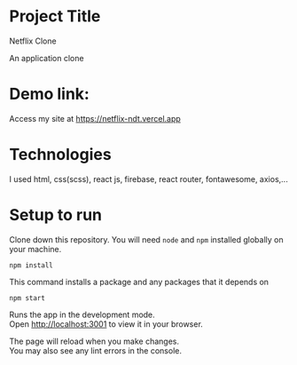 # Project Title

Netflix Clone

An application clone

# Demo link:

Access my site at https://netflix-ndt.vercel.app

# Technologies

I used html, css(scss), react js, firebase, react router, fontawesome, axios,...

# Setup to run

Clone down this repository. You will need `node` and `npm` installed globally on your machine.

`npm install`

This command installs a package and any packages that it depends on

`npm start`

Runs the app in the development mode.\
Open [http://localhost:3001](http://localhost:3001) to view it in your browser.

The page will reload when you make changes.\
You may also see any lint errors in the console.
